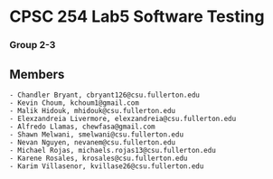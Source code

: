 # CPSC 254 Lab5 Software Testing
### Group 2-3
## Members
    - Chandler Bryant, cbryant126@csu.fullerton.edu
    - Kevin Choum, kchoum1@gmail.com
    - Malik Hidouk, mhidouk@csu.fullerton.edu
    - Elexzandreia Livermore, elexzandreia@csu.fullerton.edu
    - Alfredo Llamas, chewfasa@gmail.com
    - Shawn Melwani, smelwani@csu.fullerton.edu
    - Nevan Nguyen, nevanem@csu.fullerton.edu
    - Michael Rojas, michaels.rojas13@csu.fullerton.edu
    - Karene Rosales, krosales@csu.fullerton.edu 
    - Karim Villasenor, kvillase26@csu.fullerton.edu